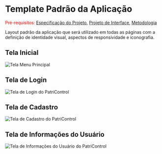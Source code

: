 # Template Padrão da Aplicação

<span style="color:red">Pré-requisitos: <a href="2-Especificação do Projeto.md">Especificação do Projeto</a></span>, <a href="3-Projeto de Interface.md">Projeto de Interface</a>, <a href="4-Metodologia.md">Metodologia</a>

Layout padrão da aplicação que será utilizado em todas as páginas com a definição de identidade visual, aspectos de responsividade e iconografia.

## Tela Inicial
![Tela Menu Principal](https://github.com/ICEI-PUC-Minas-PMV-ADS/pmv-ads-2025-1-e1-proj-web-t11-patricontrol/blob/main/documentos/img/Captura%20de%20tela%202025-06-22%20102258.png?raw=true)

## Tela de Login

![Tela de Login do PatriControl](https://github.com/ICEI-PUC-Minas-PMV-ADS/pmv-ads-2025-1-e1-proj-web-t11-patricontrol/blob/main/documentos/img/Captura%20de%20tela%202025-06-22%20084044.png?raw=true)

## Tela de Cadastro

![Tela de Cadastro do PatriControl](https://github.com/ICEI-PUC-Minas-PMV-ADS/pmv-ads-2025-1-e1-proj-web-t11-patricontrol/blob/main/documentos/img/cadastrodeusuario.png?raw=true)

## Tela de Informações do Usuário

![Tela de Informações do Usuário do PatriControl](https://github.com/ICEI-PUC-Minas-PMV-ADS/pmv-ads-2025-1-e1-proj-web-t11-patricontrol/blob/main/documentos/img/informa%C3%A7%C3%B5esdousuario.png?raw=true)

